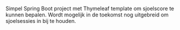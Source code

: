 Simpel Spring Boot project met Thymeleaf template om sjoelscore te kunnen bepalen. Wordt mogelijk in de toekomst nog uitgebreid om sjoelsessies in bij te houden.
